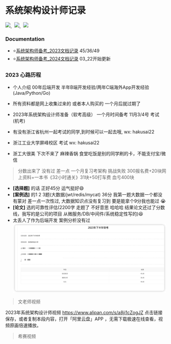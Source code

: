 # 系统架构设计师记录

<!-- PROJECT SHIELDS -->

<a href="https://github.com/hakusai22/System_Architect/">
    <img src="https://img.shields.io/github/contributors/hakusai22/System_Architect" >
</a>
&nbsp;
<a href="https://github.com/hakusai22/System_Architect/">
    <img src="https://img.shields.io/github/forks/hakusai22/System_Architect" >
</a>
&nbsp;
<a href="https://github.com/hakusai22/System_Architect/">
    <img src="https://img.shields.io/github/stars/hakusai22/System_Architect" >
</a>

<!-- PROJECT LOGO -->

### Documentation

- ⭐️[系统架构师备考_2023文档记录](README_2023.md) 45/36/49
- ⭐️[系统架构师备考_2024文档记录](README_2024.md) 03_22开始更新

### 2023 心路历程
- 个人介绍 00年后端开发 半年B端开发经验/两年C端海外App开发经验 (Java/Python/Go)
- 所有资料都是网上收集过来的 或者本人购买的 一个月后就过期了
- 2023年系统架构设计师准备（软考高级） 一个月时间备考 11月3/4号 考试 (机考)
- 有没有浙江省杭州一起考试的同学,到时候可以一起去哦, wx: hakusai22
- 浙江工业大学屏峰校区 考试 wx: hakusai22

- 浙工大很美 下次不来了 麻辣香锅 食堂吃饭是别的同学刷的卡，不能支付宝/微信

> 分数出来了 没有过 差一点 一个月复习考架构 挑战失败 300报名费+20块网上资料+一本书《32小时通关》31块+50打车费 血亏400块

- <b>[选择题]</b> 的话 正好45分 运气挺好😄
- <b>[案例选]</b> 的1 2 3题(大数据/jwt/redis/mycat)  36分 我第一题大数据一个都没有蒙对 差一点一次性过, 大数据知识点没有复习到 要是能拿个9分我也能过 😭
- <b>[论文]</b> 选的可靠性评估(2200字 走题了 不好意思 哈哈哈 结果论文还过了分数线，我写的是公司的项目 从微服务/DB/中间件/系统稳定性写的)😆
- 太丢人了作为后端开发 案例分析没有过
  ![img_14.png](image/img_14.png)

> 文老师视频

2023年系统架构设计师视频
https://www.alipan.com/s/a8ji1cZogJZ
点击链接保存，或者复制本段内容，打开「阿里云盘」APP ，无需下载极速在线查看，视频原画倍速播放。

> 希赛视频

<!-- links -->

[your-project-path]:hakusai22/System_Architect

[contributors-shield]: https://img.shields.io/github/contributors/hakusai22/System_Architect.svg?style=for-the-badge

[contributors-url]: https://github.com/hakusai22/System_Architect/graphs/contributors

[forks-shield]: https://img.shields.io/github/forks/hakusai22/System_Architect.svg?style=for-the-badge

[forks-url]: https://github.com/hakusai22/System_Architect/network/members

[stars-shield]: https://img.shields.io/github/stars/hakusai22/System_Architect.svg?style=for-the-badge

[stars-url]: https://github.com/hakusai22/System_Architect/stargazers

[issues-shield]: https://img.shields.io/github/issues/hakusai22/System_Architect.svg?style=for-the-badge

[issues-url]: https://img.shields.io/github/issues/hakusai22/System_Architect.svg

[license-shield]: https://img.shields.io/github/license/hakusai22/System_Architect.svg?style=for-the-badge

[license-url]: https://github.com/hakusai22/System_Architect/blob/main/LICENSE

[linkedin-shield]: https://img.shields.io/badge/-LinkedIn-black.svg?style=for-the-badge&logo=linkedin&colorB=555

[linkedin-url]: https://linkedin.com/in/xxxx


